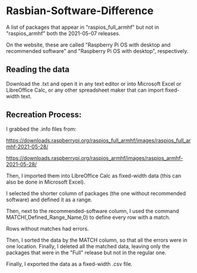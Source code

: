 # Rasbian-Software-Difference
A list of packages that appear in "raspios_full_armhf" but not in "raspios_armhf" both the 2021-05-07 releases.

On the website, these are called "Raspberry Pi OS with desktop and recommended software" and "Raspberry Pi OS with desktop", respectively.

## Reading the data
Download the .txt and open it in any text editor or into Microsoft Excel or LibreOffice Calc, or any other spreadsheet maker that can import fixed-width text.

## Recreation Process:
I grabbed the .info files from:

https://downloads.raspberrypi.org/raspios_full_armhf/images/raspios_full_armhf-2021-05-28/

https://downloads.raspberrypi.org/raspios_armhf/images/raspios_armhf-2021-05-28/

Then, I imported them into LibreOffice Calc as fixed-width data (this can also be done in Microsoft Excel).

I selected the shorter column of packages (the one without recommended software) and defined it as a range.

Then, next to the recommended-software column, I used the command MATCH(<cell of recommended software>,Defined_Range_Name,0) to define every row with a match.
  
  Rows without matches had errors.
  
  Then, I sorted the data by the MATCH column, so that all the errors were in one location. Finally, I deleted all the matched data, leaving only the packages that were in the "Full" release but not in the regular one.
  
  Finally, I exported the data as a fixed-width .csv file.
